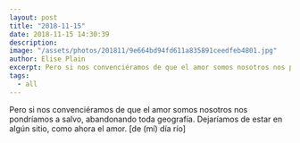 ```yaml
---
layout: post
title: "2018-11-15"
date: 2018-11-15 14:30:39
description: 
image: "/assets/photos/201811/9e664bd94fd611a835891ceedfeb4801.jpg"
author: Elise Plain
excerpt: Pero si nos convenciéramos de que el amor somos nosotros nos pondríamos a salvo, abandonando toda geografía. Dejaríamos de estar en algún sitio, como ahora el amor. [de (mí) día río]
tags: 
  - all
---
```


Pero si nos convenciéramos de que el amor somos nosotros nos pondríamos a salvo, abandonando toda geografía. Dejaríamos de estar en algún sitio, como ahora el amor. [de (mí) día río]
<p></p>
